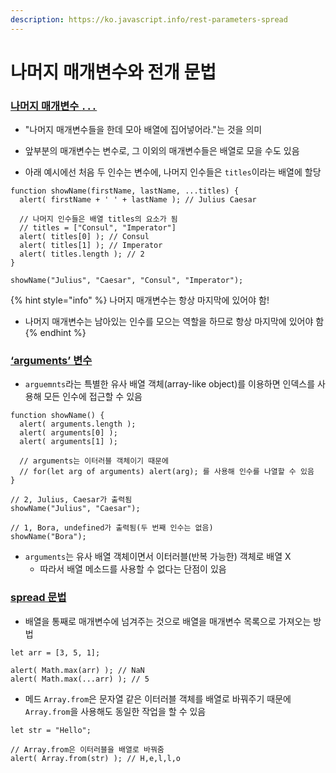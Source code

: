 ```yaml
---
description: https://ko.javascript.info/rest-parameters-spread
---
```


# 나머지 매개변수와 전개 문법

### [나머지 매개변수 `...`](https://ko.javascript.info/rest-parameters-spread#ref-1198)

* "나머지 매개변수들을 한데 모아 배열에 집어넣어라."는 것을 의미



* 앞부분의 매개변수는 변수로, 그 이외의 매개변수들은 배열로 모을 수도 있음
* 아래 예시에선 처음 두 인수는 변수에, 나머지 인수들은 `titles`이라는 배열에 할당

```
function showName(firstName, lastName, ...titles) {
  alert( firstName + ' ' + lastName ); // Julius Caesar

  // 나머지 인수들은 배열 titles의 요소가 됨
  // titles = ["Consul", "Imperator"]
  alert( titles[0] ); // Consul
  alert( titles[1] ); // Imperator
  alert( titles.length ); // 2
}

showName("Julius", "Caesar", "Consul", "Imperator");
```

{% hint style="info" %}
나머지 매개변수는 항상 마지막에 있어야 함!

* 나머지 매개변수는 남아있는 인수를 모으는 역할을 하므로 항상 마지막에 있어야 함 &#x20;
{% endhint %}



### [‘arguments’ 변수](https://ko.javascript.info/rest-parameters-spread#ref-1199)

* `arguemnts`라는 특별한 유사 배열 객체(array-like object)를 이용하면 인덱스를 사용해 모든 인수에 접근할 수 있음

```
function showName() {
  alert( arguments.length );
  alert( arguments[0] );
  alert( arguments[1] );

  // arguments는 이터러블 객체이기 때문에
  // for(let arg of arguments) alert(arg); 를 사용해 인수를 나열할 수 있음  
}

// 2, Julius, Caesar가 출력됨
showName("Julius", "Caesar");

// 1, Bora, undefined가 출력됨(두 번째 인수는 없음)
showName("Bora");
```

* `arguments`는 유사 배열 객체이면서 이터러블(반복 가능한) 객체로 배열 X
  * 따라서 배열 메소드를 사용할 수 없다는 단점이 있음&#x20;



### [spread 문법](https://ko.javascript.info/rest-parameters-spread#spread-syntax)

* 배열을 통째로 매개변수에 넘겨주는 것으로 배열을 매개변수 목록으로 가져오는 방법

```
let arr = [3, 5, 1];

alert( Math.max(arr) ); // NaN
alert( Math.max(...arr) ); // 5 
```



* 메드 `Array.from`은 문자열 같은 이터러블 객체를 배열로 바꿔주기 때문에 `Array.from`을 사용해도 동일한 작업을 할 수 있음

```
let str = "Hello";

// Array.from은 이터러블을 배열로 바꿔줌  
alert( Array.from(str) ); // H,e,l,l,o
```

